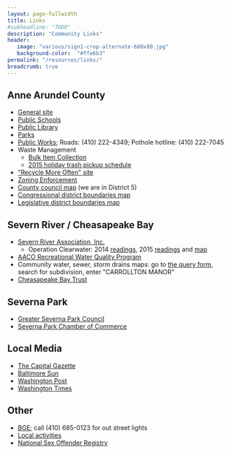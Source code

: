 ```yaml
---
layout: page-fullwidth
title: Links
#subheadline: "TODO"
description: "Community Links"
header:
   image: "various/sign1-crop-alternate-680x80.jpg"
   background-color:  "#ffe6b3"
permalink: "/resources/links/"
breadcrumb: true
---
```


## Anne Arundel County

* <a href="http://www.aacounty.org">General site</a>
* <a href="http://www.aacps.org">Public Schools</a>
* <a href="http://www.aacpl.net">Public Library</a>
* <a href="http://www.aacounty.org/recparks">Parks</a>
* <a href="http://www.aacounty.org/dpw/Index.cfm">Public Works</a>; Roads:  (410) 222-4349; Pothole hotline:  (410) 222-7045
* Waste Management
  * <a href="http://www.aacounty.org/DPW/WasteManagement/bulkItem.cfm">Bulk Item Collection</a>
  * <a href="http://www.oakleighforest.org/calendar/holiday.pdf">2015 holiday trash pickup schedule</a>
* <a href="http://www.recyclemoreoften.com">"Recycle More Often" site</a>
* <a href="http://www.aacounty.org/IP/ZoningEnforcement/index.cfm">Zoning Enforcement</a>
* <a href="http://www.aacounty.org/Elections/Resources/AA_County_Election_Map_2014_County_Council.pdf">County council map</a> (we are in District 5)
* <a href="http://www.aacounty.org/Elections/Resources/AA_County_Election_Map_2014_Congressional_District_Boundary.pdf">Congressional district boundaries map </a>
* <a href="http://www.aacounty.org/Elections/Resources/AA_County_Election_Map_2014_Legislative_District_Boundary.pdf">Legislative district boundaries map</a>

## Severn River / Cheasapeake Bay

* <a href="http://www.severnriver.org">Severn River Association, Inc.</a>
  * Operation Clearwater:  2014 <a href="http://ola2.aacc.edu/tldomanski/Clearwater2014.html">readings</a>, 2015 <a href="http://ola2.aacc.edu/tldomanski/Clearwater2015.html">readings</a> and <a href="https://www.google.com/maps/d/u/0/viewer?ll=39.104489,-76.522179&msa=0&spn=0.158785,0.338173&mid=zfiDnsNAg-ak.knZ5RgPdZmWw">map</a>
* <a href="http://aahealth.org/programs/env-hlth/rec-water/reports">AACO Recreational Water Quality Program</a>
* Community water, sewer, storm drains maps:  go to <a href="http://gis-world2.aacounty.org/DPWcounter/FormQuery.aspx">the query form</a>, search for subdivision, enter "CARROLLTON MANOR"
* <a href="http://www.cbtrust.org/site/c.miJPKXPCJnH/b.5368633/k.BDEA/Home.htm">Cheasapeake Bay Trust</a>

## Severna Park

* <a href="http://www.gspcouncil.org">Greater Severna Park Council</a>
* <a href="http://www.severnaparkchamber.com">Severna Park Chamber of Commerce</a>

## Local Media

* <a href="http://www.hometownannapolis.com">The Capital Gazette</a>
* <a href="http://www.sunspot.net">Baltimore Sun</a>
* <a href="http://www.washingtonpost.com">Washington Post</a>
* <a href="http://www.washtimes.com">Washington Times</a>

## Other

* <a href="http://www.bge.com/Pages/default.aspx">BGE</a>; call (410) 685-0123 for out street lights
* <a href="http://www.thingstodo.com">Local activities</a>
* <a href="http://www.familywatchdog.us">National Sex Offender Registry</a>
